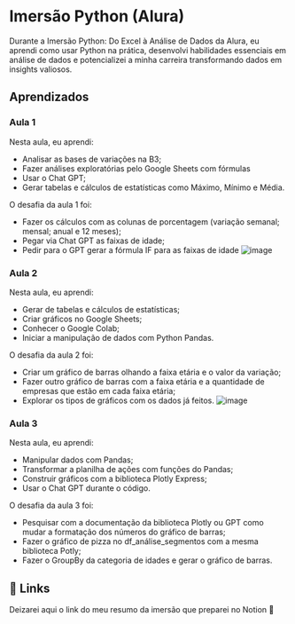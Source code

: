 
# Imersão Python (Alura)

Durante a Imersão Python: Do Excel à Análise de Dados da Alura, eu aprendi como usar Python na prática, desenvolvi habilidades essenciais em análise de dados e potencializei a minha carreira transformando dados em insights valiosos.
## Aprendizados

### Aula 1 
Nesta aula, eu aprendi:
- Analisar as bases de variações na B3;
- Fazer análises exploratórias pelo Google Sheets com fórmulas
- Usar o Chat GPT;
- Gerar tabelas e cálculos de estatísticas como Máximo, Mínimo e Média.

O desafia da aula 1 foi:
- Fazer os cálculos com as colunas de porcentagem (variação semanal; mensal; anual e 12 meses);
- Pegar via Chat GPT as faixas de idade;
- Pedir para o GPT gerar a fórmula IF para as faixas de idade
![image](https://github.com/souzaamanda/imersao-python-alura/assets/80546584/4d9395bd-38af-4291-ad16-31d11c57a3d3)

### Aula 2
Nesta aula, eu aprendi:
- Gerar de tabelas e cálculos de estatísticas;
- Criar gráficos no Google Sheets;
- Conhecer o Google Colab;
- Iniciar a manipulação de dados com Python Pandas.

O desafia da aula 2 foi:
- Criar um gráfico de barras olhando a faixa etária e o valor da variação;
- Fazer outro gráfico de barras com a faixa etária e a quantidade de empresas que estão em cada faixa etária;
- Explorar os tipos de gráficos com os dados já feitos.
![image](https://github.com/souzaamanda/imersao-python-alura/assets/80546584/e122c0f3-d8c8-4932-af5b-347c58bd9ddf)


### Aula 3
Nesta aula, eu aprendi:
- Manipular dados com Pandas;
- Transformar a planilha de ações com funções do Pandas;
- Construir gráficos com a biblioteca Plotly Express;
- Usar o Chat GPT durante o código.

O desafia da aula 3 foi:
- Pesquisar com a documentação da biblioteca Plotly ou GPT como mudar a formatação dos números do gráfico de barras;
- Fazer o gráfico de pizza no df_análise_segmentos com a mesma biblioteca Potly;
- Fazer o GroupBy da categoria de idades e gerar o gráfico de barras.

## 🔗 Links
Deizarei aqui o link do meu resumo da imersão que preparei no Notion 📔





